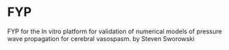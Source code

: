 # FYP
FYP for the In vitro platform for validation of numerical models of pressure wave propagation for cerebral vasospasm. by Steven Sworowski

